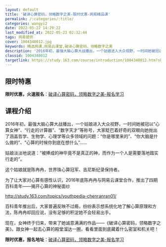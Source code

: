 ```yaml
---
layout: default
title: '破译心算密码，领略数字之美-限时优惠-网易精品课'
permalink: /:categories/:title/
categories: wangyi2
date: 2022-05-22 14:29:22
last_modified_at: 2022-05-23 02:32:44
tags: 网易提供
cover: 1004348012.jpg
keywords: 精选网课,网易云课堂,破译心算密码，领略数字之美
description: '2016年初，最强大脑心算大战播出，一个姑娘进入大众视野，一时间她被冠以“心算女神”、“行走的计算器”、“数字天才”等称'
classid: 1004348012
targetlink: https://study.163.com/course/introduction/1004348012.htm?share=1&shareId=1025206652&utm_campaign=share&utm_medium=iphoneShare&utm_source=&utm_u=1025206652
---
```


## 限时特惠

**限时优惠，火速报名**：[破译心算密码，领略数字之美-报名学习](https://study.163.com/course/introduction/1004348012.htm?share=1&shareId=1025206652&utm_campaign=share&utm_medium=iphoneShare&utm_source=&utm_u=1025206652)

## 课程介绍

2016年初，最强大脑心算大战播出，一个姑娘进入大众视野，一时间她被冠以“心算女神”、“行走的计算器”、“数字天才”等称号，大家眨巴着好奇的双眼向她抛出了涵盖哲学、生物学、心理学等众多领域的问题：“你是哪里来的”、“你大脑是什么做的”、“心算的时候你到底在想什么”……



姑娘淡淡地说道：“被捧成的神毕竟不是真正的神，而作为一个人是需要落地踏实行走的”。



这个姑娘就是陈冉冉，世界珠心算冠军、吉尼斯纪录保持者。



为了让大家对心算有感性认识，2016年底陈冉冉与网易云课堂合作，推出了四期百科青年——揭开心算的神秘面纱

http://study.163.com/topics/youthpedia-chenranran01/



百科青年推出后，大家普遍反映不过瘾，纷纷表示想系统化地了解心算原理和方法，陈冉冉却回应说，没有足够的积淀她不会轻易出手。



现在，女神终于归来，带来了她诚意满满的作品——《破译心算密码，领略数字之美》。跟女神一起去心算的殿堂溜达一圈，看看里面到底藏着什么密室和机关吧！

**限时优惠，报名地址**：[破译心算密码，领略数字之美-报名学习](https://study.163.com/course/introduction/1004348012.htm?share=1&shareId=1025206652&utm_campaign=share&utm_medium=iphoneShare&utm_source=&utm_u=1025206652)

